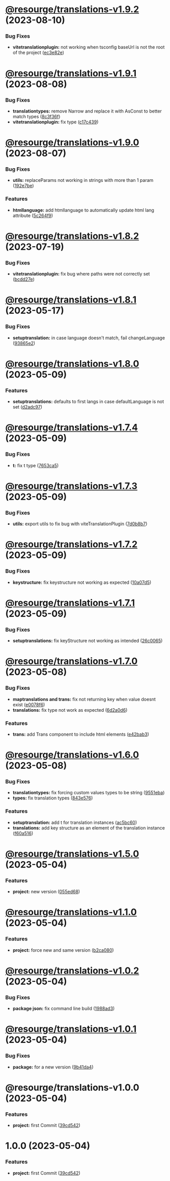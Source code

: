 # [@resourge/translations-v1.9.2](https://github.com/resourge/translations/compare/@resourge/translations-v1.9.1...@resourge/translations-v1.9.2) (2023-08-10)


### Bug Fixes

* **vitetranslationplugin:** not working when tsconfig baseUrl is not the root of the project ([ec3e82e](https://github.com/resourge/translations/commit/ec3e82e737328819014f80d548061e5fc73ceaa1))

# [@resourge/translations-v1.9.1](https://github.com/resourge/translations/compare/@resourge/translations-v1.9.0...@resourge/translations-v1.9.1) (2023-08-08)


### Bug Fixes

* **translationtypes:** remove Narrow and replace it with AsConst to better match types ([8c3f36f](https://github.com/resourge/translations/commit/8c3f36f2f8c62d6edbfdd780ec98b9ce2a0a2bea))
* **vitetranslationplugin:** fix type ([c17c439](https://github.com/resourge/translations/commit/c17c43993a183ac5191b63657ae803c621f0704b))

# [@resourge/translations-v1.9.0](https://github.com/resourge/translations/compare/@resourge/translations-v1.8.2...@resourge/translations-v1.9.0) (2023-08-07)


### Bug Fixes

* **utils:** replaceParams not working in strings with more than 1 param ([192e7be](https://github.com/resourge/translations/commit/192e7bed2657116b754201d346e62e98011c6b9e))


### Features

* **htmllanguage:** add htmllanguage to automatically update html lang attribute ([5c264f9](https://github.com/resourge/translations/commit/5c264f9f3f18cc954a47e5b1664594f959c574de))

# [@resourge/translations-v1.8.2](https://github.com/resourge/translations/compare/@resourge/translations-v1.8.1...@resourge/translations-v1.8.2) (2023-07-19)


### Bug Fixes

* **vitetranslationplugin:** fix bug where paths were not correctly set ([bcdd27e](https://github.com/resourge/translations/commit/bcdd27e27f95ea296bf20da0bed55cff3e9873ef))

# [@resourge/translations-v1.8.1](https://github.com/resourge/translations/compare/@resourge/translations-v1.8.0...@resourge/translations-v1.8.1) (2023-05-17)


### Bug Fixes

* **setuptranslation:** in case language doesn't match, fail changeLanguage ([93865e2](https://github.com/resourge/translations/commit/93865e2efbd1bbf112b94aa5873758fa5f6cb347))

# [@resourge/translations-v1.8.0](https://github.com/resourge/translations/compare/@resourge/translations-v1.7.4...@resourge/translations-v1.8.0) (2023-05-09)


### Features

* **setuptranslations:** defaults to first langs in case defaultLanguage is not set ([d2adc97](https://github.com/resourge/translations/commit/d2adc97e1b69be3f33291cf7573540daa0d7deb2))

# [@resourge/translations-v1.7.4](https://github.com/resourge/translations/compare/@resourge/translations-v1.7.3...@resourge/translations-v1.7.4) (2023-05-09)


### Bug Fixes

* **t:** fix t type ([7653ca5](https://github.com/resourge/translations/commit/7653ca5a9f796acf0fe30a46c6cbd402e9103b09))

# [@resourge/translations-v1.7.3](https://github.com/resourge/translations/compare/@resourge/translations-v1.7.2...@resourge/translations-v1.7.3) (2023-05-09)


### Bug Fixes

* **utils:** export utils to fix bug with viteTranslationPlugin ([7d0b8b7](https://github.com/resourge/translations/commit/7d0b8b72dc687775532c76996d3dadf5bd6833ab))

# [@resourge/translations-v1.7.2](https://github.com/resourge/translations/compare/@resourge/translations-v1.7.1...@resourge/translations-v1.7.2) (2023-05-09)


### Bug Fixes

* **keystructure:** fix keystructure not working as expected ([10a07d5](https://github.com/resourge/translations/commit/10a07d52f9834679bdf9ede1fe633eb8d33e50c5))

# [@resourge/translations-v1.7.1](https://github.com/resourge/translations/compare/@resourge/translations-v1.7.0...@resourge/translations-v1.7.1) (2023-05-09)


### Bug Fixes

* **setuptranslations:** fix keyStructure not working as intended ([26c0065](https://github.com/resourge/translations/commit/26c00656ef6c47398a09f9dcfb9cc30e92201d5b))

# [@resourge/translations-v1.7.0](https://github.com/resourge/translations/compare/@resourge/translations-v1.6.0...@resourge/translations-v1.7.0) (2023-05-08)


### Bug Fixes

* **maptranslations and trans:** fix not returning key when value doesnt exist ([e0078f6](https://github.com/resourge/translations/commit/e0078f697ad2227a73063c79d917d86d41f92c8e))
* **translations:** fix type not work as expected ([6d2a0d6](https://github.com/resourge/translations/commit/6d2a0d682a5acde9ce7ab85d843a2885cfaa3847))


### Features

* **trans:** add Trans component to include html elements ([e42bab3](https://github.com/resourge/translations/commit/e42bab38fb1f4a4f781e6c3187b09137c065966d))

# [@resourge/translations-v1.6.0](https://github.com/resourge/translations/compare/@resourge/translations-v1.5.0...@resourge/translations-v1.6.0) (2023-05-08)


### Bug Fixes

* **translationtypes:** fix forcing custom values types to be string ([9551eba](https://github.com/resourge/translations/commit/9551ebaf5a54126a06d94987bfbd77c248a9fe39))
* **types:** fix translation types ([843e576](https://github.com/resourge/translations/commit/843e57620f3464d97463f46f4d0cba0d4041985b))


### Features

* **setuptranslation:** add t for translation instances ([ac5bc60](https://github.com/resourge/translations/commit/ac5bc60d53da06524f72c4b30872b5911bc9966f))
* **translations:** add key structure as an element of the translation instance ([f60a516](https://github.com/resourge/translations/commit/f60a51612b760b85c963580be9ed002139c08382))

# [@resourge/translations-v1.5.0](https://github.com/resourge/translations/compare/@resourge/translations-v1.4.0...@resourge/translations-v1.5.0) (2023-05-04)


### Features

* **project:** new version ([055ed68](https://github.com/resourge/translations/commit/055ed681c1fc173e8b9d18c9dd85033811583668))

# [@resourge/translations-v1.1.0](https://github.com/resourge/translations/compare/@resourge/translations-v1.0.2...@resourge/translations-v1.1.0) (2023-05-04)


### Features

* **project:** force new and same version ([b2ca080](https://github.com/resourge/translations/commit/b2ca08070e16ce73d03385c21fc9ae3eef15e1eb))

# [@resourge/translations-v1.0.2](https://github.com/resourge/translations/compare/@resourge/translations-v1.0.1...@resourge/translations-v1.0.2) (2023-05-04)


### Bug Fixes

* **package json:** fix command line build ([1988ad3](https://github.com/resourge/translations/commit/1988ad3a67baa7e363afac161417fd8e1a0521d9))

# [@resourge/translations-v1.0.1](https://github.com/resourge/translations/compare/@resourge/translations-v1.0.0...@resourge/translations-v1.0.1) (2023-05-04)


### Bug Fixes

* **package:** for a new version ([9b41da4](https://github.com/resourge/translations/commit/9b41da4de2999a03a23ba1480232c45775227c89))

# @resourge/translations-v1.0.0 (2023-05-04)


### Features

* **project:** first Commit ([39cd542](https://github.com/resourge/translations/commit/39cd542cb9b481958b4e0cccabb624871eedc268))

# 1.0.0 (2023-05-04)


### Features

* **project:** first Commit ([39cd542](https://github.com/resourge/translations/commit/39cd542cb9b481958b4e0cccabb624871eedc268))
